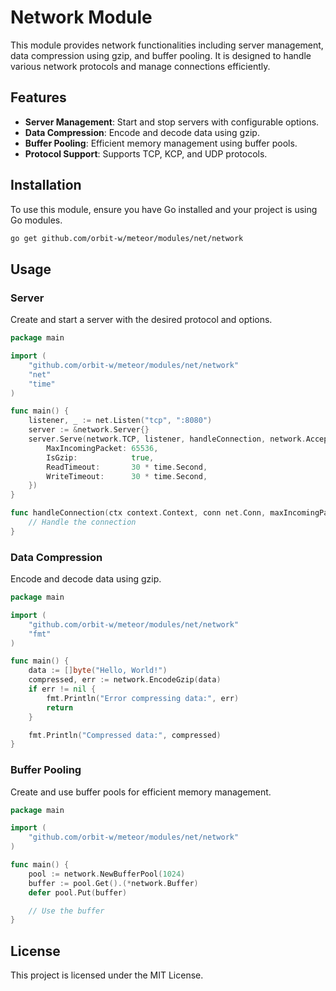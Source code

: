 # Network Module

This module provides network functionalities including server management, data compression using gzip, and buffer pooling. It is designed to handle various network protocols and manage connections efficiently.

## Features

- **Server Management**: Start and stop servers with configurable options.
- **Data Compression**: Encode and decode data using gzip.
- **Buffer Pooling**: Efficient memory management using buffer pools.
- **Protocol Support**: Supports TCP, KCP, and UDP protocols.

## Installation

To use this module, ensure you have Go installed and your project is using Go modules.

```sh
go get github.com/orbit-w/meteor/modules/net/network
```

## Usage

### Server

Create and start a server with the desired protocol and options.

```go
package main

import (
    "github.com/orbit-w/meteor/modules/net/network"
    "net"
    "time"
)

func main() {
    listener, _ := net.Listen("tcp", ":8080")
    server := &network.Server{}
    server.Serve(network.TCP, listener, handleConnection, network.AcceptorOptions{
        MaxIncomingPacket: 65536,
        IsGzip:            true,
        ReadTimeout:       30 * time.Second,
        WriteTimeout:      30 * time.Second,
    })
}

func handleConnection(ctx context.Context, conn net.Conn, maxIncomingPacket uint32, head, body []byte, readTimeout, writeTimeout time.Duration) {
    // Handle the connection
}
```

### Data Compression

Encode and decode data using gzip.

```go
package main

import (
    "github.com/orbit-w/meteor/modules/net/network"
    "fmt"
)

func main() {
    data := []byte("Hello, World!")
    compressed, err := network.EncodeGzip(data)
    if err != nil {
        fmt.Println("Error compressing data:", err)
        return
    }

    fmt.Println("Compressed data:", compressed)
}
```

### Buffer Pooling

Create and use buffer pools for efficient memory management.

```go
package main

import (
    "github.com/orbit-w/meteor/modules/net/network"
)

func main() {
    pool := network.NewBufferPool(1024)
    buffer := pool.Get().(*network.Buffer)
    defer pool.Put(buffer)

    // Use the buffer
}
```

## License

This project is licensed under the MIT License.